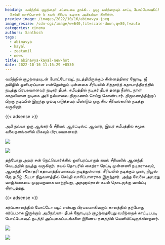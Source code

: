 ```yaml
---
heading: வயிற்றில் குழந்தை! சட்டையை தூக்கி.. முழு வயிற்றையும் காட்டி போட்டோஷூட்!
  செய்தி வாசிப்பாளர் & கயல் சீரியல் நடிகை அபிநவ்யா கிளிக்ஸ்.
preview_image: /images/2022/10/16/abinavya.jpeg
image_resize: /cdn-cgi/image/w=640,fit=scale-down,q=80,f=auto
categories: cinema
authors: Santhosh
tags:
  - abinavya
  - kayal
  - zeetamil
  - news
title: abinavya-kayal-new-hot
date: 2022-10-16 11:16:29 +0530
---
```

வயிற்றில் குழந்தையுடன் போட்டோஷுட் நடத்தியிருக்கும் சின்னத்திரை ஜோடி.
ஜீ  தமிழில் ஒளிபரப்பான என்றென்றும் புன்னகை சீரியலில் சித்தார்த் கதாபாத்திரத்தில் நடித்து பிரபலமானவர் நடிகர் தீபக். சமீபத்தில் நடிகர் தீபக் தனது நீண்ட நாள் காதலியான நடிகை அபி நவ்யாவை திருமணம் செய்து கொண்டார். திருமணத்திற்குப் பிறகு நடிப்பில் இருந்து ஓய்வு எடுத்தவர் மீண்டும் ஒரு சில சீரியல்களில் நடித்து வருகிறார்.

{{< adsense >}}


அபி நவ்யா ஒரு ஆங்கர் & சீரியல் ஆர்ட்டிஸ்ட் ஆவார், இவர் சமீபத்தில் சமூக வலைதளங்களில் மிகவும் பிரபலமானவர். 

![](/images/2022/10/16/abinavya-kayal-new-hot.jpeg)

![](/images/2022/10/16/abinavya-kayal-new-hot4.jpeg)

தற்போது அவர் சன் நெட்வொர்க்கில் ஒளிபரப்பாகும் கயல் சீரியலில் ஆனந்தி வேடத்தில் நடித்து வருகிறார். கயல் தொடரில் சைத்ரா ரெட்டி முன்னணி நடிகராகவும், ஆனந்தி சகோதரி கதாபாத்திரமாகவும் நடித்துள்ளார். சீரியலில் நடிக்கும் முன், நியூஸ் ஜே தமிழ் மீடியா நிறுவனத்தில் செய்தி வாசிப்பாளராக இருந்தார். அந்த வேலை அவரது வாழ்க்கையை முழுவதுமாக மாற்றியது, அதனால்தான் கயல் தொடருக்கு வாய்ப்பு கிடைத்தது.

{{< adsense >}}


கர்ப்பகாலத்தில் போட்டோ ஷுட் என்பது பிரபலமாகிவரும் காலத்தில் தற்போது கர்ப்பமாக இருக்கும் அபிநவ்யா- தீபக் ஜோடியும் குழந்தைபேறு வயிற்றைக் காட்டியபடி போட்டோஷுட் நடத்தி அப்புகைப்படங்களை இணைய தளத்தில் வெளியிட்டிருக்கின்றனர்.

![](/images/2022/10/16/abinavya-kayal-new-hot6.jpeg)

![](/images/2022/10/16/abinavya-kayal-new-hot8.jpeg)